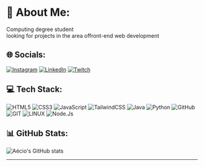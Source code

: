 # 💫 About Me:

Computing degree student<br>looking for projects in the area of ​​front-end web development<br>

## 🌐 Socials:

[![Instagram](https://img.shields.io/badge/Instagram-%23E4405F.svg?logo=Instagram&logoColor=white)](https://www.instagram.com/aecio_jose18/)
[![LinkedIn](https://img.shields.io/badge/LinkedIn-%230077B5.svg?logo=linkedin&logoColor=white)](https://www.linkedin.com/in/a%C3%A9cio-jos%C3%A9-a02909260/)
[![Twitch](https://img.shields.io/badge/Twitch-%239146FF.svg?logo=Twitch&logoColor=white)](https://www.twitch.tv/aeciogaecio)

## 💻 Tech Stack:

![HTML5](https://img.shields.io/badge/html5-%23E34F26.svg?style=for-the-badge&logo=html5&logoColor=white)
![CSS3](https://img.shields.io/badge/css3-%231572B6.svg?style=for-the-badge&logo=css3&logoColor=white)
![JavaScript](https://img.shields.io/badge/javascript-%23323330.svg?style=for-the-badge&logo=javascript&logoColor=%23F7DF1E)
![TailwindCSS](https://img.shields.io/badge/Tailwind_CSS-38B2AC?style=for-the-badge&logo=tailwind-css&logoColor=white)
![Java](https://img.shields.io/badge/Java-ED8B00?style=for-the-badge&logo=openjdk&logoColor=white)
![Python](https://img.shields.io/badge/python-3670A0?style=for-the-badge&logo=python&logoColor=ffdd54)
![GitHub](https://img.shields.io/badge/GitHub-%23121011.svg?style=for-the-badge&logo=github&logoColor=white)
![GIT](https://img.shields.io/badge/Git-fc6d26?style=for-the-badge&logo=git&logoColor=white)
![LINUX](https://img.shields.io/badge/Linux-FCC624?style=for-the-badge&logo=linux&logoColor=black)
![Node.Js](https://img.shields.io/badge/Node.js-43853D?style=for-the-badge&logo=node.js&logoColor=white)

## 📊 GitHub Stats:

![Aécio's GitHub stats](https://github-readme-stats.vercel.app/api?username=AecioJose189&show_icons=true&theme=transparent)

---
<!-- Proudly created with GPRM ( https://gprm.itsvg.in ) -->
